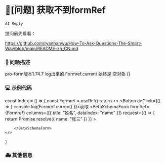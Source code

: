 # 🧐[问题] 获取不到formRef

`AI Reply`

提问前先看看：

https://github.com/ryanhanwu/How-To-Ask-Questions-The-Smart-Way/blob/main/README-zh_CN.md

### 🧐 问题描述

<!--
详细地描述问题，让大家都能理解
-->

pro-form版本1.74.7 log出来的 Formref.current 始终是 空对象 {}

### 💻 示例代码

const Index = () => {
const Formref = useRef()
return <>
<Button onClick={() => {
console.log(Formref.current)
}}>获取</Button>
<BetaSchemaForm
formRef={Formref}
columns={[{
title: "姓名",
dataIndex: "name"
}]}
request={() => {
return Promise.resolve({
name: "张三"
})
}} >

        </BetaSchemaForm>
    </>

}

<!--
如果你有解决方案，在这里清晰地阐述
-->

### 🚑 其他信息

<!--
如截图等其他信息可以贴在这里

![image](https://user-images.githubusercontent.com/26292353/211312057-fe39c183-deb1-4d37-bfef-ea5566b1b859.png)

  
  
  
  ## chenshuai2144
  
  我记得修复了 能搞个在线的复现吗
            

  ## laosandegudai
  
  > 我记得修复了 能搞个在线的复现吗

这个我也遇到了，目前表象是request的使用导致的,去掉request一切正常，目前我的版本是

@ant-design/pro-form 1.74.7
@ant-design/pro-components@1.1.25
            

  ## chenshuai2144
  
  
 > TAutomatically replying with ChatGPT can be attempted, but it cannot be guaranteed to be completely accurate and may not fully address all issues. Please feel free to reply if you have any further questions or concerns.
 > 此回复基于 ChatGPT 自动生成，可以尝试下方案，官方人员会在一定时间后继续继续处理。

这个问题可能是由于 `BetaSchemaForm` 组件在请求数据时，导致 `formRef.current` 没有被正确地赋值。可以在请求完成之后，手动调用一下 `Formref.current?.resetFields()` 方法重置表单域的值，并打印一下 `Formref.current` 对象。

代码示例：

```
const Index = () => {
    const Formref = useRef();

    const handleRequest = () => {
        return Promise.resolve({
            name: "张三"
        }).then((data) => {
            Formref.current?.resetFields(); // 手动重置表单域的值
            console.log(Formref.current); // 打印Formref.current 看是否正确赋值
            return data;
        });
    };

    return (
        <>
            <Button onClick={() => {
                console.log(Formref.current);
            }}>获取</Button>
            <BetaSchemaForm
                formRef={Formref}
                columns={[{
                    title: "姓名",
                    dataIndex: "name"
                }]}
                request={handleRequest}
            >
            </BetaSchemaForm>
        </>
    );
}
```

如果上述方法无效，也可以尝试升级 `@ant-design/pro-form` 和 `@ant-design/pro-components` 包的版本至最新版本看是否已经修复此问题。

参考文档：

- [Ant Design Pro Form 文档 - formRef](https://procomponents.ant.design/components/form-cn/#formref)
- [Ant Design Form 文档 - resetFields](https://ant.design/components/form-cn/#API)
            

  ## chenshuai2144
  
  升级到 2.0 把

`    "@ant-design/pro-form": "2.15.1",`
